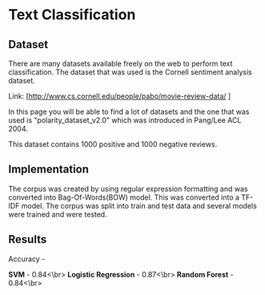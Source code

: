 # Text Classification 

## Dataset

There are many datasets available freely on the web to perform text classification. The dataset that was used is the Cornell sentiment analysis dataset.

Link: [http://www.cs.cornell.edu/people/pabo/movie-review-data/ ]

In this page you will be able to find a lot of datasets and the one that was used is "polarity_dataset_v2.0" which was introduced in Pang/Lee ACL 2004.

This dataset contains 1000 positive and 1000 negative reviews.

## Implementation

The corpus was created by using regular expression formatting and was converted into Bag-Of-Words(BOW) model. This was converted into a TF-IDF model.
The corpus was split into train and test data and several models were trained and were tested.

## Results

Accuracy - 

**SVM** - 0.84<\br>
**Logistic Regression** - 0.87<\br>
**Random Forest** - 0.84<\br>